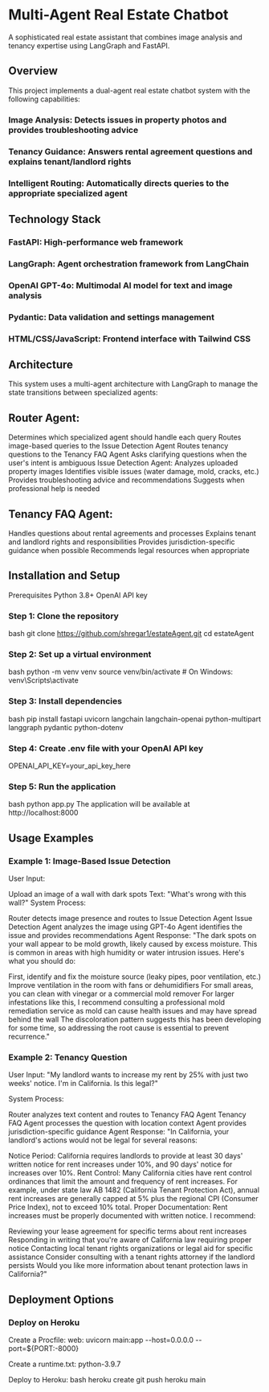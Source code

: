 # Multi-Agent Real Estate Chatbot
A sophisticated real estate assistant that combines image analysis and tenancy expertise using LangGraph and FastAPI.

## Overview
This project implements a dual-agent real estate chatbot system with the following capabilities:

### Image Analysis: Detects issues in property photos and provides troubleshooting advice
### Tenancy Guidance: Answers rental agreement questions and explains tenant/landlord rights
### Intelligent Routing: Automatically directs queries to the appropriate specialized agent

## Technology Stack
### FastAPI: High-performance web framework
### LangGraph: Agent orchestration framework from LangChain
### OpenAI GPT-4o: Multimodal AI model for text and image analysis
### Pydantic: Data validation and settings management
### HTML/CSS/JavaScript: Frontend interface with Tailwind CSS

## Architecture
This system uses a multi-agent architecture with LangGraph to manage the state transitions between specialized agents:

## Router Agent:
Determines which specialized agent should handle each query
Routes image-based queries to the Issue Detection Agent
Routes tenancy questions to the Tenancy FAQ Agent
Asks clarifying questions when the user's intent is ambiguous
Issue Detection Agent:
Analyzes uploaded property images
Identifies visible issues (water damage, mold, cracks, etc.)
Provides troubleshooting advice and recommendations
Suggests when professional help is needed

## Tenancy FAQ Agent:
Handles questions about rental agreements and processes
Explains tenant and landlord rights and responsibilities
Provides jurisdiction-specific guidance when possible
Recommends legal resources when appropriate

## Installation and Setup
Prerequisites
Python 3.8+
OpenAI API key
### Step 1: Clone the repository
bash
git clone https://github.com/shregar1/estateAgent.git
cd estateAgent
### Step 2: Set up a virtual environment
bash
python -m venv venv
source venv/bin/activate  # On Windows: venv\Scripts\activate
### Step 3: Install dependencies
bash
pip install fastapi uvicorn langchain langchain-openai python-multipart langgraph pydantic python-dotenv
### Step 4: Create .env file with your OpenAI API key
OPENAI_API_KEY=your_api_key_here
### Step 5: Run the application
bash
python app.py
The application will be available at http://localhost:8000

## Usage Examples
### Example 1: Image-Based Issue Detection
User Input:

Upload an image of a wall with dark spots
Text: "What's wrong with this wall?"
System Process:

Router detects image presence and routes to Issue Detection Agent
Issue Detection Agent analyzes the image using GPT-4o
Agent identifies the issue and provides recommendations
Agent Response:
"The dark spots on your wall appear to be mold growth, likely caused by excess moisture. This is common in areas with high humidity or water intrusion issues. Here's what you should do:

First, identify and fix the moisture source (leaky pipes, poor ventilation, etc.)
Improve ventilation in the room with fans or dehumidifiers
For small areas, you can clean with vinegar or a commercial mold remover
For larger infestations like this, I recommend consulting a professional mold remediation service as mold can cause health issues and may have spread behind the wall
The discoloration pattern suggests this has been developing for some time, so addressing the root cause is essential to prevent recurrence."

### Example 2: Tenancy Question
User Input:
"My landlord wants to increase my rent by 25% with just two weeks' notice. I'm in California. Is this legal?"

System Process:

Router analyzes text content and routes to Tenancy FAQ Agent
Tenancy FAQ Agent processes the question with location context
Agent provides jurisdiction-specific guidance
Agent Response:
"In California, your landlord's actions would not be legal for several reasons:

Notice Period: California requires landlords to provide at least 30 days' written notice for rent increases under 10%, and 90 days' notice for increases over 10%.
Rent Control: Many California cities have rent control ordinances that limit the amount and frequency of rent increases. For example, under state law AB 1482 (California Tenant Protection Act), annual rent increases are generally capped at 5% plus the regional CPI (Consumer Price Index), not to exceed 10% total.
Proper Documentation: Rent increases must be properly documented with written notice.
I recommend:

Reviewing your lease agreement for specific terms about rent increases
Responding in writing that you're aware of California law requiring proper notice
Contacting local tenant rights organizations or legal aid for specific assistance
Consider consulting with a tenant rights attorney if the landlord persists
Would you like more information about tenant protection laws in California?"

## Deployment Options
### Deploy on Heroku

Create a Procfile:
web: uvicorn main:app --host=0.0.0.0 --port=${PORT:-8000}

Create a runtime.txt:
python-3.9.7

Deploy to Heroku:
bash
heroku create
git push heroku main

